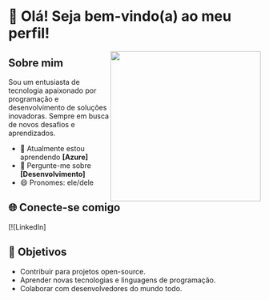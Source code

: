 # 👋 Olá! Seja bem-vindo(a) ao meu perfil!

<img src="https://media.giphy.com/media/26tn33aiTi1jkl6H6/giphy.gif" align="right" width="300">

## Sobre mim

Sou um entusiasta de tecnologia apaixonado por programação e desenvolvimento de soluções inovadoras. Sempre em busca de novos desafios e aprendizados.

- 🌱 Atualmente estou aprendendo **[Azure]**
- 💬 Pergunte-me sobre **[Desenvolvimento]**
- 😄 Pronomes: ele/dele



## 🌐 Conecte-se comigo

[![LinkedIn]

## 🎯 Objetivos

- Contribuir para projetos open-source.
- Aprender novas tecnologias e linguagens de programação.
- Colaborar com desenvolvedores do mundo todo.

